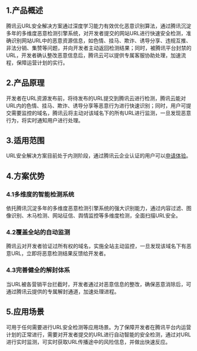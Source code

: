## 1.产品概述
腾讯云URL安全解决方案通过深度学习能力有效优化恶意识别算法，通过腾讯沉淀多年的多维度恶意检测引擎系统，对开发者提交的网站URL进行快速安全检测，准确识别网站URL中的恶意资源信息，如色情、挂马、欺诈、诱导分享、违规互推、非法分销、集赞等问题，并向开发者主动返回检测结果；同时，被腾讯平台封禁的URL，开发者确认整改恶意信息后，腾讯云可以提供专属客服协助处理，加速流程，保障运营计划的实行。

## 2.产品原理
开发者在URL资源发布前，将待发布的URL提交到腾讯云进行检测，腾讯云能对URL内的色情、挂马、欺诈、诱导分享等恶意行为进行快速识别；同时，用户可提交需要监控的域名，腾讯云将主动对该域名下的所有URL进行监测，一旦发现恶意行为，将实时通知用户进行处理。

## 3.适用范围
URL安全解决方案目前处于内测阶段，通过腾讯云企业认证的用户可以[申请体验](http://console.qcloud.com/tianyu/overview)。

## 4.方案优势
### 4.1多维度的智能检测系统
依托腾讯沉淀多年的多维度恶意检测引擎系统的强大识别能力，通过内容过滤、图像识别、木马检测、网站征信、舆情监控等多维度检测，全面扫描URL安全。

### 4.2覆盖全站的自动监测
腾讯云对开发者验证过所有权的域名，实施全站主动监控，一旦发现该域名下有恶意URL，立即将恶意检测结果反馈给开发者。

### 4.3完善健全的解封体系
当URL被各营销平台拦截时，开发者通过对恶意信息的整改，确保恶意消除后，可通过腾讯云提供的专属解封通道，加速处理进程。

## 5.应用场景
可用于任何需要进行URL安全检测等应用场景。为了保障开发者在腾讯平台内运营计划的正常进行，需要对开发者提交的URL进行自动智能的安全检测，通过对URL进行实时监测，可实时获取URL传播途中的风险信息，并做出快速反应。
